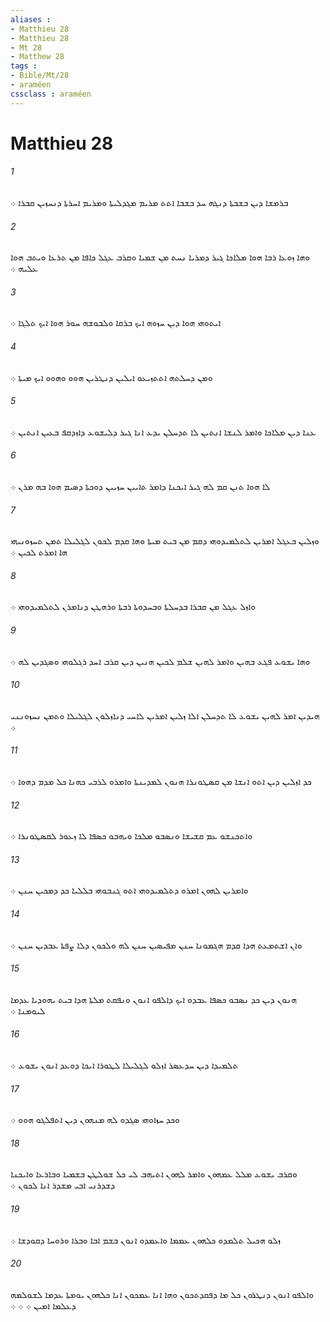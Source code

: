 ```yaml
---
aliases : 
- Matthieu 28
- Matthieu 28
- Mt 28
- Matthew 28
tags : 
- Bible/Mt/28
- araméen
cssclass : araméen
---
```


# Matthieu 28

###### 1
ܒܪܡܫܐ ܕܝܢ ܒܫܒܬܐ ܕܢܓܗ ܚܕ ܒܫܒܐ ܐܬܬ ܡܪܝܡ ܡܓܕܠܝܬܐ ܘܡܪܝܡ ܐܚܪܬܐ ܕܢܚܙܝܢ ܩܒܪܐ ܀
###### 2
ܘܗܐ ܙܘܥܐ ܪܒܐ ܗܘܐ ܡܠܐܟܐ ܓܝܪ ܕܡܪܝܐ ܢܚܬ ܡܢ ܫܡܝܐ ܘܩܪܒ ܥܓܠ ܟܐܦܐ ܡܢ ܬܪܥܐ ܘܝܬܒ ܗܘܐ ܥܠܝܗ ܀
###### 3
ܐܝܬܘܗܝ ܗܘܐ ܕܝܢ ܚܙܘܗ ܐܝܟ ܒܪܩܐ ܘܠܒܘܫܗ ܚܘܪ ܗܘܐ ܐܝܟ ܬܠܓܐ ܀
###### 4
ܘܡܢ ܕܚܠܬܗ ܐܬܬܙܝܥܘ ܐܝܠܝܢ ܕܢܛܪܝܢ ܗܘܘ ܘܗܘܘ ܐܝܟ ܡܝܬܐ ܀
###### 5
ܥܢܐ ܕܝܢ ܡܠܐܟܐ ܘܐܡܪ ܠܢܫܐ ܐܢܬܝܢ ܠܐ ܬܕܚܠܢ ܝܕܥ ܐܢܐ ܓܝܪ ܕܠܝܫܘܥ ܕܐܙܕܩܦ ܒܥܝܢ ܐܢܬܝܢ ܀
###### 6
ܠܐ ܗܘܐ ܬܢܢ ܩܡ ܠܗ ܓܝܪ ܐܝܟܢܐ ܕܐܡܪ ܬܐܝܝܢ ܚܙܝܝܢ ܕܘܟܬܐ ܕܤܝܡ ܗܘܐ ܒܗ ܡܪܢ ܀
###### 7
ܘܙܠܝܢ ܒܥܓܠ ܐܡܪܝܢ ܠܬܠܡܝܕܘܗܝ ܕܩܡ ܡܢ ܒܝܬ ܡܝܬܐ ܘܗܐ ܩܕܡ ܠܟܘܢ ܠܓܠܝܠܐ ܬܡܢ ܬܚܙܘܢܝܗܝ ܗܐ ܐܡܪܬ ܠܟܝܢ ܀
###### 8
ܘܐܙܠ ܥܓܠ ܡܢ ܩܒܪܐ ܒܕܚܠܬܐ ܘܒܚܕܘܬܐ ܪܒܬܐ ܘܪܗܛܢ ܕܢܐܡܪܢ ܠܬܠܡܝܕܘܗܝ ܀
###### 9
ܘܗܐ ܝܫܘܥ ܦܓܥ ܒܗܝܢ ܘܐܡܪ ܠܗܝܢ ܫܠܡ ܠܟܝܢ ܗܢܝܢ ܕܝܢ ܩܪܒ ܐܚܕ ܪܓܠܘܗܝ ܘܤܓܕܝܢ ܠܗ ܀
###### 10
ܗܝܕܝܢ ܐܡܪ ܠܗܝܢ ܝܫܘܥ ܠܐ ܬܕܚܠܢ ܐܠܐ ܙܠܝܢ ܐܡܪܝܢ ܠܐܚܝ ܕܢܐܙܠܘܢ ܠܓܠܝܠܐ ܘܬܡܢ ܢܚܙܘܢܢܝ ܀
###### 11
ܟܕ ܐܙܠܝܢ ܕܝܢ ܐܬܘ ܐܢܫܐ ܡܢ ܩܤܛܘܢܪܐ ܗܢܘܢ ܠܡܕܝܢܬܐ ܘܐܡܪܘ ܠܪܒܝ ܟܗܢܐ ܟܠ ܡܕܡ ܕܗܘܐ ܀
###### 12
ܘܐܬܟܢܫܘ ܥܡ ܩܫܝܫܐ ܘܢܤܒܘ ܡܠܟܐ ܘܝܗܒܘ ܟܤܦܐ ܠܐ ܙܥܘܪ ܠܩܤܛܘܢܪܐ ܀
###### 13
ܘܐܡܪܝܢ ܠܗܘܢ ܐܡܪܘ ܕܬܠܡܝܕܘܗܝ ܐܬܘ ܓܢܒܘܗܝ ܒܠܠܝܐ ܟܕ ܕܡܟܝܢ ܚܢܢ ܀
###### 14
ܘܐܢ ܐܫܬܡܥܬ ܗܕܐ ܩܕܡ ܗܓܡܘܢܐ ܚܢܢ ܡܦܝܤܝܢ ܚܢܢ ܠܗ ܘܠܟܘܢ ܕܠܐ ܨܦܬܐ ܥܒܕܝܢ ܚܢܢ ܀
###### 15
ܗܢܘܢ ܕܝܢ ܟܕ ܢܤܒܘ ܟܤܦܐ ܥܒܕܘ ܐܝܟ ܕܐܠܦܘ ܐܢܘܢ ܘܢܦܩܬ ܡܠܬܐ ܗܕܐ ܒܝܬ ܝܗܘܕܝܐ ܥܕܡܐ ܠܝܘܡܢܐ ܀
###### 16
ܬܠܡܝܕܐ ܕܝܢ ܚܕܥܤܪ ܐܙܠܘ ܠܓܠܝܠܐ ܠܛܘܪܐ ܐܝܟܐ ܕܘܥܕ ܐܢܘܢ ܝܫܘܥ ܀
###### 17
ܘܟܕ ܚܙܐܘܗܝ ܤܓܕܘ ܠܗ ܡܢܗܘܢ ܕܝܢ ܐܬܦܠܓܘ ܗܘܘ ܀
###### 18
ܘܩܪܒ ܝܫܘܥ ܡܠܠ ܥܡܗܘܢ ܘܐܡܪ ܠܗܘܢ ܐܬܝܗܒ ܠܝ ܟܠ ܫܘܠܛܢ ܒܫܡܝܐ ܘܒܐܪܥܐ ܘܐܝܟܢܐ ܕܫܕܪܢܝ ܐܒܝ ܡܫܕܪ ܐܢܐ ܠܟܘܢ ܀
###### 19
ܙܠܘ ܗܟܝܠ ܬܠܡܕܘ ܟܠܗܘܢ ܥܡܡܐ ܘܐܥܡܕܘ ܐܢܘܢ ܒܫܡ ܐܒܐ ܘܒܪܐ ܘܪܘܚܐ ܕܩܘܕܫܐ ܀
###### 20
ܘܐܠܦܘ ܐܢܘܢ ܕܢܛܪܘܢ ܟܠ ܡܐ ܕܦܩܕܬܟܘܢ ܘܗܐ ܐܢܐ ܥܡܟܘܢ ܐܢܐ ܟܠܗܘܢ ܝܘܡܬܐ ܥܕܡܐ ܠܫܘܠܡܗ ܕܥܠܡܐ ܐܡܝܢ ܀ ܀ ܀
